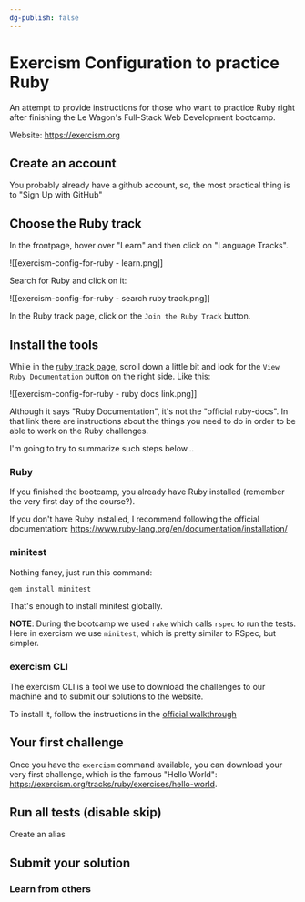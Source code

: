 ```yaml
---
dg-publish: false
---
```

# Exercism Configuration to practice Ruby

An attempt to provide instructions for those who want to practice Ruby right after finishing the Le Wagon's Full-Stack Web Development bootcamp.

Website: <https://exercism.org>


## Create an account

You probably already have a github account, so, the most practical thing is to "Sign Up with GitHub"

## Choose the Ruby track

In the frontpage, hover over "Learn" and then click on "Language Tracks".

![[exercism-config-for-ruby - learn.png]]

Search for Ruby and click on it:

![[exercism-config-for-ruby - search ruby track.png]]

In the Ruby track page, click on the `Join the Ruby Track` button.


## Install the tools

While in the [ruby track page](https://exercism.org/tracks/ruby), scroll down a little bit and look for the `View Ruby Documentation` button on the right side. Like this:

![[exercism-config-for-ruby - ruby docs link.png]]

Although it says "Ruby Documentation", it's not the "official ruby-docs". In that link there are instructions about the things you need to do in order to be able to work on the Ruby challenges.

I'm going to try to summarize such steps below...

### Ruby

If you finished the bootcamp, you already have Ruby installed (remember the very first day of the course?).

If you don't have Ruby installed, I recommend following the official documentation: <https://www.ruby-lang.org/en/documentation/installation/>


### minitest

Nothing fancy, just run this command:
```sh
gem install minitest
```

That's enough to install minitest globally.

**NOTE**: During the bootcamp we used `rake` which calls `rspec` to run the tests. Here in exercism we use `minitest`, which is pretty similar to RSpec, but simpler.


### exercism CLI

The exercism CLI is a tool we use to download the challenges to our machine and to submit our solutions to the website.

To install it, follow the instructions in the [official walkthrough](https://exercism.org/cli-walkthrough)


## Your first challenge

Once you have the `exercism` command available, you can download your very first challenge, which is the famous "Hello World": <https://exercism.org/tracks/ruby/exercises/hello-world>.



## Run all tests (disable skip)

Create an alias


## Submit your solution

### Learn from others



